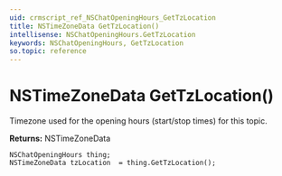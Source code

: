 ```yaml
---
uid: crmscript_ref_NSChatOpeningHours_GetTzLocation
title: NSTimeZoneData GetTzLocation()
intellisense: NSChatOpeningHours.GetTzLocation
keywords: NSChatOpeningHours, GetTzLocation
so.topic: reference
---
```


# NSTimeZoneData GetTzLocation()

Timezone used for the opening hours (start/stop times) for this topic.

**Returns:** NSTimeZoneData

```crmscript
NSChatOpeningHours thing;
NSTimeZoneData tzLocation  = thing.GetTzLocation();
```

